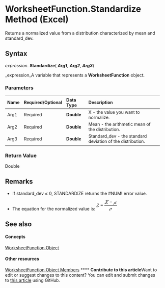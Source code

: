 
# WorksheetFunction.Standardize Method (Excel)

Returns a normalized value from a distribution characterized by mean and standard_dev.


## Syntax

 _expression_. **Standardize**( **_Arg1_**,  **_Arg2_**,  **_Arg3_**)

 _expression_A variable that represents a  **WorksheetFunction** object.


### Parameters



|**Name**|**Required/Optional**|**Data Type**|**Description**|
|:-----|:-----|:-----|:-----|
|Arg1|Required| **Double**|X - the value you want to normalize.|
|Arg2|Required| **Double**|Mean - the arithmetic mean of the distribution.|
|Arg3|Required| **Double**|Standard_dev - the standard deviation of the distribution.|

### Return Value

Double


## Remarks




- If standard_dev ≤ 0, STANDARDIZE returns the #NUM! error value.
    
- The equation for the normalized value is:
![](images/awfstand_ZA06051247.gif)


    

## See also


#### Concepts


 [WorksheetFunction Object](7b1d5639-363d-632c-2cf0-2232562646b6.md)
#### Other resources


 [WorksheetFunction Object Members](6811ca87-4b53-0bff-88c9-30bf7497879a.md)
****   **Contribute to this article**Want to edit or suggest changes to this content? You can edit and submit changes to  [this article](https://github.com/jhershey00/VBA_Excel_Test/OpenXMLCon/articles/b268e2f8-e206-37a6-93a1-fdff7b88d4db.md) using GitHub.

